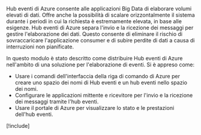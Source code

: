 Hub eventi di Azure consente alle applicazioni Big Data di elaborare volumi elevati di dati. Offre anche la possibilità di scalare orizzontalmente il sistema durante i periodi in cui la richiesta è estremamente elevata, in base alle esigenze. Hub eventi di Azure separa l'invio e la ricezione dei messaggi per gestire l'elaborazione dei dati. Questo consente di eliminare il rischio di sovraccaricare l'applicazione consumer e di subire perdite di dati a causa di interruzioni non pianificate.

In questo modulo è stato descritto come distribuire Hub eventi di Azure nell'ambito di una soluzione per l'elaborazione di eventi. Si è appreso come:

- Usare i comandi dell'interfaccia della riga di comando di Azure per creare uno spazio dei nomi di Hub eventi e un hub eventi nello spazio dei nomi. 
- Configurare le applicazioni mittente e ricevitore per l'invio e la ricezione dei messaggi tramite l'hub eventi.
- Usare il portale di Azure per visualizzare lo stato e le prestazioni dell'hub eventi.

[!include[](../../../includes/azure-sandbox-cleanup.md)]